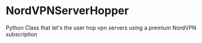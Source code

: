 # NordVPNServerHopper
Python Class that let's the user hop vpn servers using a premium NordVPN subscription
